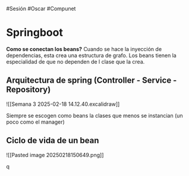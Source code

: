 #Sesión #Oscar #Compunet 

# Springboot
**Como se conectan los beans?**
Cuando se hace la inyección de dependencias, esta crea una estructura de grafo. Los beans tienen la especialidad de que no dependen de l clase que la crea.

## Arquitectura de spring (Controller - Service - Repository)
![[Semana 3 2025-02-18 14.12.40.excalidraw]]

Siempre se escogen como beans la clases que menos se instancian (un poco como el manager)

## Ciclo de vida de un bean
![[Pasted image 20250218150649.png]]

q